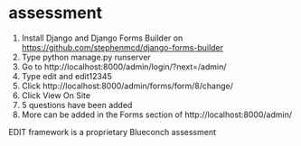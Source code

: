 # assessment

1) Install Django and  Django Forms Builder on https://github.com/stephenmcd/django-forms-builder
2) Type python manage.py runserver
3) Go to http://localhost:8000/admin/login/?next=/admin/ 
4) Type edit and edit12345 
5) Click http://localhost:8000/admin/forms/form/8/change/
6) Click View On Site
7) 5 questions have been added
8) More can be added in the Forms section of http://localhost:8000/admin/

EDIT framework is a proprietary Blueconch assessment
